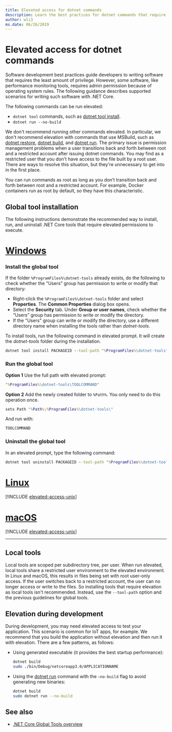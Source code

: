 ```yaml
---
title: Elevated access for dotnet commands
description: Learn the best practices for dotnet commands that require elevated access.
author: wli3
ms.date: 06/26/2019
---
```

# Elevated access for dotnet commands

Software development best practices guide developers to writing software that requires the least amount of privilege. However, some software, like performance monitoring tools, requires admin permission because of operating system rules. The following guidance describes supported scenarios for writing such software with .NET Core. 

The following commands can be run elevated:

- `dotnet tool` commands, such as [dotnet tool install](dotnet-tool-install.md).
- `dotnet run --no-build`

We don't recommend running other commands elevated. In particular, we don't recommend elevation with commands that use MSBuild, such as [dotnet restore](dotnet-restore.md), [dotnet build](dotnet-build.md), and [dotnet run](dotnet-run.md). The primary issue is permission management problems when a user transitions back and forth between root and a restricted account after issuing dotnet commands. You may find as a restricted user that you don't have access to the file built by a root user. There are ways to resolve this situation, but they're unnecessary to get into in the first place.

You can run commands as root as long as you don’t transition back and forth between root and a restricted account. For example, Docker containers run as root by default, so they have this characteristic.

## Global tool installation

The following instructions demonstrate the recommended way to install, run, and uninstall .NET Core tools that require elevated permissions to execute.

# [Windows](#tab/windows)

### Install the global tool

If the folder `%ProgramFiles%\dotnet-tools` already exists, do the following to check whether the "Users" group has permission to write or modify that directory:

- Right-click the `%ProgramFiles%\dotnet-tools` folder and select **Properties**. The **Common Properties** dialog box opens. 
- Select the **Security** tab. Under **Group or user names**, check whether the “Users” group has permission to write or modify the directory. 
- If the "Users" group can write or modify the directory, use a different directory name when installing the tools rather than *dotnet-tools*.

To install tools, run the following command in elevated prompt. It will create the *dotnet-tools* folder during the installation.

```cmd
dotnet tool install PACKAGEID --tool-path "%ProgramFiles%\dotnet-tools".
```

### Run the global tool

**Option 1** Use the full path with elevated prompt:

```cmd
"%ProgramFiles%\dotnet-tools\TOOLCOMMAND"
```

**Option 2** Add the newly created folder to `%Path%`. You only need to do this operation once.

```cmd
setx Path "%Path%;%ProgramFiles%\dotnet-tools\"
```

And run with:

```cmd
TOOLCOMMAND
```

### Uninstall the global tool

In an elevated prompt, type the following command:

```cmd
dotnet tool uninstall PACKAGEID --tool-path "%ProgramFiles%\dotnet-tools"
```

# [Linux](#tab/linux)

[!INCLUDE [elevated-access-unix](../../../includes/elevated-access-unix.md)]

# [macOS](#tab/macos)

[!INCLUDE [elevated-access-unix](../../../includes/elevated-access-unix.md)]

---

## Local tools

Local tools are scoped per subdirectory tree, per user. When run elevated, local tools share a restricted user environment to the elevated environment. In Linux and macOS, this results in files being set with root user-only access. If the user switches back to a restricted account, the user can no longer access or write to the files. So installing tools that require elevation as local tools isn't recommended. Instead, use the `--tool-path` option and the previous guidelines for global tools.

## Elevation during development

During development, you may need elevated access to test your application. This scenario is common for IoT apps, for example. We recommend that you build the application without elevation and then run it with elevation. There are a few patterns, as follows:

- Using generated executable (it provides the best startup performance):

   ```bash
   dotnet build
   sudo ./bin/Debug/netcoreapp3.0/APPLICATIONNAME
   ```
    
- Using the [dotnet run](dotnet-run.md) command with the `—no-build` flag to avoid generating new binaries:

   ```bash
   dotnet build
   sudo dotnet run --no-build
   ```

## See also

- [.NET Core Global Tools overview](global-tools.md)
